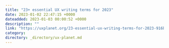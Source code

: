 ```yaml
---
title: "23+ essential UX writing terms for 2023"
date: 2023-01-02 22:47:15 +0000
dateadded: 2023-01-03 00:00:52 +0000
description: ""
link: "https://uxplanet.org/23-essential-ux-writing-terms-for-2023-916bbc8083ee?source=rss----819cc2aaeee0---4"
category:
directory: _directory/ux-planet.md
---
```

